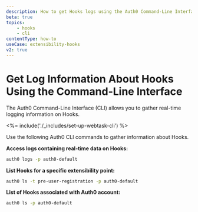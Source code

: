 ```yaml
---
description: How to get Hooks logs using the Auth0 Command-Line Interface
beta: true
topics:
    - hooks
    - cli
contentType: how-to
useCase: extensibility-hooks
v2: true
---
```


# Get Log Information About Hooks Using the Command-Line Interface

The Auth0 Command-Line Interface (CLI) allows you to gather real-time logging information on Hooks.

<%= include('./_includes/set-up-webtask-cli') %>

Use the following Auth0 CLI commands to gather information about Hooks.

**Access logs containing real-time data on Hooks:**

```bash
auth0 logs -p auth0-default
```

**List Hooks for a specific extensibility point:**

```bash
auth0 ls -t pre-user-registration -p auth0-default
```

**List of Hooks associated with Auth0 account:**

```bash
auth0 ls -p auth0-default
```
